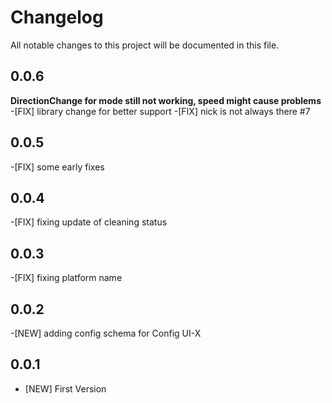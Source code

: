 # Changelog

All notable changes to this project will be documented in this file.

## 0.0.6

**DirectionChange for mode still not working, speed might cause problems** -[FIX] library change for better support -[FIX] nick is not always there #7

## 0.0.5

-[FIX] some early fixes

## 0.0.4

-[FIX] fixing update of cleaning status

## 0.0.3

-[FIX] fixing platform name

## 0.0.2

-[NEW] adding config schema for Config UI-X

## 0.0.1

- [NEW] First Version
